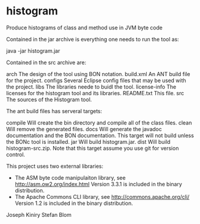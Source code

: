 # histogram
Produce histograms of class and method use in JVM byte code


Contained in the jar archive is everything one needs to run the tool as:

java -jar histogram.jar <arguments>

Contained in the src archive are:

arch         The design of the tool using BON notation.
build.xml    An ANT build file for the project.
configs      Several Eclipse config files that may be used with the project.
libs         The libraries neede to buidl the tool.
license-info The licenses for the histogram tool and its libraries.
README.txt   This file.
src          The sources of the Histogram tool.

The ant build files has serveral targets:

compile      Will create the bin directory and compile all of the class files.
clean        Will remove the generated files.
docs         Will generate the javadoc documentation and the BON documentation.
             This target will not build unless the BONc tool is installed.
jar          Will build histogram.jar.
dist         Will build histogram-src.zip.
             Note that this target assume you use git for version control.

This project uses two external libraries:
* The ASM byte code manipulaiton library, see http://asm.ow2.org/index.html
  Version 3.3.1 is included in the binary distribution.
* The Apache Commons CLI library, see http://commons.apache.org/cli/
  Version 1.2 is included in the binary distribution.

Joseph Kiniry
Stefan Blom

